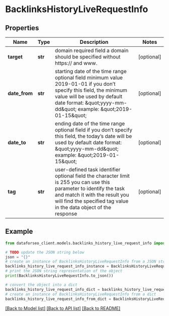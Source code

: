 # BacklinksHistoryLiveRequestInfo


## Properties

Name | Type | Description | Notes
------------ | ------------- | ------------- | -------------
**target** | **str** | domain required field a domain should be specified without https:// and www. | [optional] 
**date_from** | **str** | starting date of the time range optional field minimum value 2019-01-01 if you don’t specify this field, the minimum value will be used by default date format: \&quot;yyyy-mm-dd\&quot; example: \&quot;2019-01-15\&quot; | [optional] 
**date_to** | **str** | ending date of the time range optional field if you don’t specify this field, the today’s date will be used by default date format: \&quot;yyyy-mm-dd\&quot; example: \&quot;2019-01-15\&quot; | [optional] 
**tag** | **str** | user-defined task identifier optional field the character limit is 255 you can use this parameter to identify the task and match it with the result you will find the specified tag value in the data object of the response | [optional] 

## Example

```python
from dataforseo_client.models.backlinks_history_live_request_info import BacklinksHistoryLiveRequestInfo

# TODO update the JSON string below
json = "{}"
# create an instance of BacklinksHistoryLiveRequestInfo from a JSON string
backlinks_history_live_request_info_instance = BacklinksHistoryLiveRequestInfo.from_json(json)
# print the JSON string representation of the object
print(BacklinksHistoryLiveRequestInfo.to_json())

# convert the object into a dict
backlinks_history_live_request_info_dict = backlinks_history_live_request_info_instance.to_dict()
# create an instance of BacklinksHistoryLiveRequestInfo from a dict
backlinks_history_live_request_info_from_dict = BacklinksHistoryLiveRequestInfo.from_dict(backlinks_history_live_request_info_dict)
```
[[Back to Model list]](../README.md#documentation-for-models) [[Back to API list]](../README.md#documentation-for-api-endpoints) [[Back to README]](../README.md)


